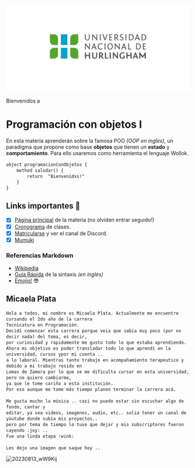 ![Logo UNAHUR](./assets/UNAHUR.png)

Bienvenidos a
# Programación con objetos I

En esta materia aprenderán sobre la famosa POO _(OOP en inglés)_, un paradigma que propone como base **objetos** que tienen un **estado** y **comportamiento**.
Para ello usaremos como herramienta el lenguaje Wollok.

```wollok
object programacionConObjetos { 
    method saludar() { 
        return  "Bienvenidxs!" 
    }
}
```

## Links importantes :monocle_face:
- [x] [Página principal](https://obj1-unahur.github.io/) de la materia (no olviden entrar seguido!) 
- [x] [Cronograma](https://docs.google.com/spreadsheets/d/1Ik6coqFm2lr2m6EFBGo3Ul4Bi4RPhrrtMQLbK3WcbIQ/edit?usp=sharing) de clases.
- [x] [Matricularse](https://discord.gg/tqyHtPt) y ver el canal de Discord.
- [x] [Mumuki](https://mumuki.io/unahur-obj1)

### Referencias Markdown 
* [Wikipedia](https://es.wikipedia.org/wiki/Markdown)
* [Guía Rápida](https://greg.schueler.us/doc/markdown.txt) de la sintaxis _(en inglés)_
* [Emojis!](https://github.com/ikatyang/emoji-cheat-sheet/blob/master/README.md) :sunglasses:


## Micaela Plata

```
Hola a todos, mi nombre es Micaela Plata. Actualmente me encuentro cursando el 2do año de la carrera
Tecnicatura en Programación.
Decidí comenzar esta carrera porque veia que sabia muy poco (por no decir nada) del tema, es decir,
por curiosidad y rapidamente me gusto todo lo que estaba aprendiendo.
Ahora mi objetivo es poder transladar todo lo que aprendí en la universidad, cursos ypor mi cuenta ..
a lo laboral. Mientras tanto trabajo en acompañamiento terapeutico y debido a mi trabajo resido en
Lomas de Zamora por lo que se me dificulta cursar en esta universidad, pero no quiero cambiarme,
ya que le tome cariño a esta institución.
Por eso aunque me tome más tiempo planeo terminar la carrera acá.

Me gusta mucho la música .. casi no puedo estar sin escuchar algo de fondo, cantar y
editar, ya sea videos, imagenes, audio, etc.. solia tener un canal de youtube donde subia mis proyectos..
pero por tema de tiempo lo tuve que dejar y mis subscriptores fueron cayendo :joy: ..
Fue una linda etapa :wink:

Les dejo una imagen que saque hoy ..

```
![20230813_wW9Kij](https://github.com/obj1-unahur-2023s2/presentacionpersonal-Micaela-Plata/assets/134455169/875f3a3a-e8da-48c2-a7eb-63df0c31281a)


